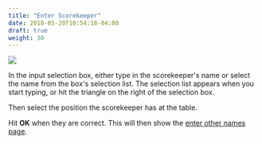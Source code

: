 ```yaml
---
title: "Enter Scorekeeper"
date: 2018-05-20T10:54:18-04:00
draft: true
weight: 30
---
```


<div class="withBorder">

<img src="../images/gen/TableEnterNamesSK.png" />

</div>

In the input selection box, either type in the scorekeeper's name or select the name from the box's selection list.  The selection list appears when you start typing, or hit the triangle on the right of the selection box.

Then select the position the scorekeeper has at the table.

Hit **OK** when they are correct.  This will then show the [enter other names page](../enterothernames/).
